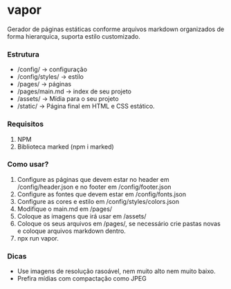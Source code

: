 # vapor

Gerador de páginas estáticas conforme arquivos markdown organizados de forma hierarquica, suporta estilo customizado.

### Estrutura

- /config/ -> configuração
- /config/styles/ -> estilo
- /pages/ -> páginas
- /pages/main.md -> index de seu projeto
- /assets/ -> Mídia para o seu projeto
- /static/ -> Página final em HTML e CSS estático.

### Requisitos
1. NPM
2. Biblioteca marked (npm i marked)

### Como usar?

1. Configure as páginas que devem estar no header em /config/header.json e no footer em /config/footer.json
2. Configure as fontes que devem estar em /config/fonts.json
3. Configure as cores e estilo em /config/styles/colors.json
4. Modifique o main.md em /pages/
5. Coloque as imagens que irá usar em /assets/
6. Coloque os seus arquivos em /pages/, se necessário crie pastas novas e coloque arquivos markdown dentro.
7. npx run vapor.

### Dicas

* Use imagens de resolução rasoável, nem muito alto nem muito baixo.
* Prefira mídias com compactação como JPEG
